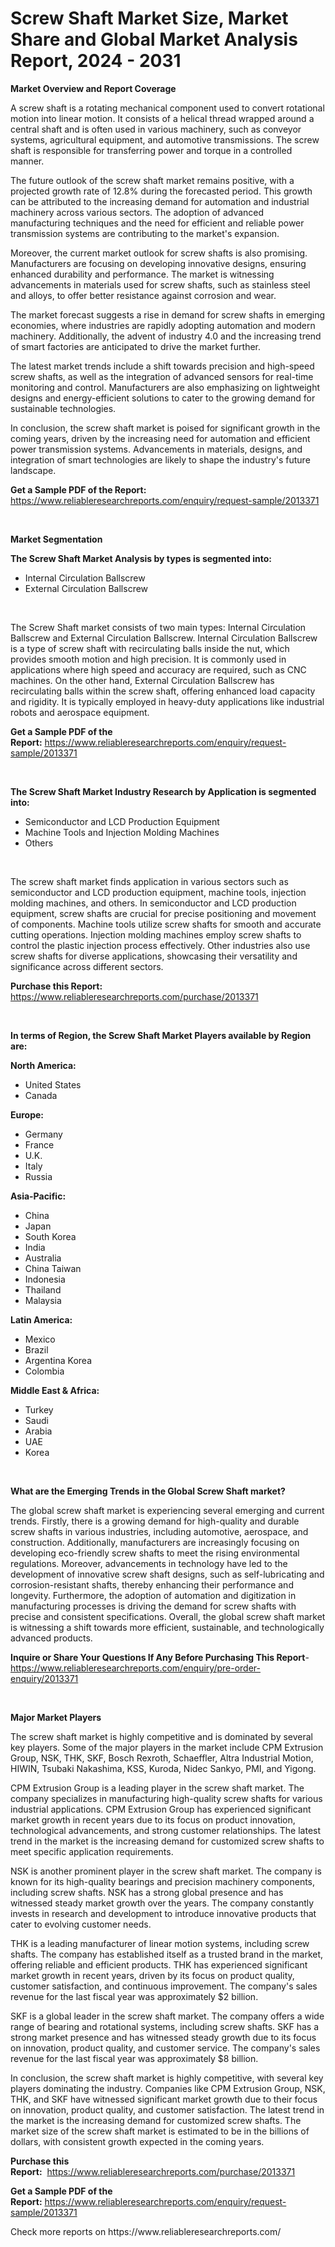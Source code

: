 <p><h1>Screw Shaft Market Size, Market Share and Global Market Analysis Report, 2024 - 2031</h1></p><p><strong>Market Overview and Report Coverage</strong></p>
<p><p>A screw shaft is a rotating mechanical component used to convert rotational motion into linear motion. It consists of a helical thread wrapped around a central shaft and is often used in various machinery, such as conveyor systems, agricultural equipment, and automotive transmissions. The screw shaft is responsible for transferring power and torque in a controlled manner.</p><p>The future outlook of the screw shaft market remains positive, with a projected growth rate of 12.8% during the forecasted period. This growth can be attributed to the increasing demand for automation and industrial machinery across various sectors. The adoption of advanced manufacturing techniques and the need for efficient and reliable power transmission systems are contributing to the market's expansion.</p><p>Moreover, the current market outlook for screw shafts is also promising. Manufacturers are focusing on developing innovative designs, ensuring enhanced durability and performance. The market is witnessing advancements in materials used for screw shafts, such as stainless steel and alloys, to offer better resistance against corrosion and wear.</p><p>The market forecast suggests a rise in demand for screw shafts in emerging economies, where industries are rapidly adopting automation and modern machinery. Additionally, the advent of industry 4.0 and the increasing trend of smart factories are anticipated to drive the market further.</p><p>The latest market trends include a shift towards precision and high-speed screw shafts, as well as the integration of advanced sensors for real-time monitoring and control. Manufacturers are also emphasizing on lightweight designs and energy-efficient solutions to cater to the growing demand for sustainable technologies.</p><p>In conclusion, the screw shaft market is poised for significant growth in the coming years, driven by the increasing need for automation and efficient power transmission systems. Advancements in materials, designs, and integration of smart technologies are likely to shape the industry's future landscape.</p></p>
<p><strong>Get a Sample PDF of the Report:</strong> <a href="https://www.reliableresearchreports.com/enquiry/request-sample/2013371">https://www.reliableresearchreports.com/enquiry/request-sample/2013371</a></p>
<p>&nbsp;</p>
<p><strong>Market Segmentation</strong></p>
<p><strong>The Screw Shaft Market Analysis by types is segmented into:</strong></p>
<p><ul><li>Internal Circulation Ballscrew</li><li>External Circulation Ballscrew</li></ul></p>
<p>&nbsp;</p>
<p><p>The Screw Shaft market consists of two main types: Internal Circulation Ballscrew and External Circulation Ballscrew. Internal Circulation Ballscrew is a type of screw shaft with recirculating balls inside the nut, which provides smooth motion and high precision. It is commonly used in applications where high speed and accuracy are required, such as CNC machines. On the other hand, External Circulation Ballscrew has recirculating balls within the screw shaft, offering enhanced load capacity and rigidity. It is typically employed in heavy-duty applications like industrial robots and aerospace equipment.</p></p>
<p><strong>Get a Sample PDF of the Report:</strong>&nbsp;<a href="https://www.reliableresearchreports.com/enquiry/request-sample/2013371">https://www.reliableresearchreports.com/enquiry/request-sample/2013371</a></p>
<p>&nbsp;</p>
<p><strong>The Screw Shaft Market Industry Research by Application is segmented into:</strong></p>
<p><ul><li>Semiconductor and LCD Production Equipment</li><li>Machine Tools and Injection Molding Machines</li><li>Others</li></ul></p>
<p>&nbsp;</p>
<p><p>The screw shaft market finds application in various sectors such as semiconductor and LCD production equipment, machine tools, injection molding machines, and others. In semiconductor and LCD production equipment, screw shafts are crucial for precise positioning and movement of components. Machine tools utilize screw shafts for smooth and accurate cutting operations. Injection molding machines employ screw shafts to control the plastic injection process effectively. Other industries also use screw shafts for diverse applications, showcasing their versatility and significance across different sectors.</p></p>
<p><strong>Purchase this Report:</strong>&nbsp; <a href="https://www.reliableresearchreports.com/purchase/2013371">https://www.reliableresearchreports.com/purchase/2013371</a></p>
<p>&nbsp;</p>
<p><strong>In terms of Region, the Screw Shaft Market Players available by Region are:</strong></p>
<p>
    <p> <strong> North America: </strong>
        <ul>
            <li>United States</li>
            <li>Canada</li>
        </ul>
        </p> 
    <p> <strong> Europe: </strong>
        <ul>
            <li>Germany</li>
            <li>France</li>
            <li>U.K.</li>
            <li>Italy</li>
            <li>Russia</li>
        </ul>
        </p> 
    <p> <strong> Asia-Pacific: </strong>
        <ul>
            <li>China</li>
            <li>Japan</li>
            <li>South Korea</li>
            <li>India</li>
            <li>Australia</li>
            <li>China Taiwan</li>
            <li>Indonesia</li>
            <li>Thailand</li>
            <li>Malaysia</li>
        </ul>
        </p> 
    <p> <strong> Latin America: </strong>
        <ul>
            <li>Mexico</li>
            <li>Brazil</li>
            <li>Argentina Korea</li>
            <li>Colombia</li>
        </ul>
        </p> 
    <p> <strong> Middle East & Africa: </strong>
        <ul>
            <li>Turkey</li>
            <li>Saudi</li>
            <li>Arabia</li>
            <li>UAE</li>
            <li>Korea</li>
        </ul>
    </p>
    </p>
<p>&nbsp;</p>
<p><strong>What are the Emerging Trends in the Global Screw Shaft market?</strong></p>
<p><p>The global screw shaft market is experiencing several emerging and current trends. Firstly, there is a growing demand for high-quality and durable screw shafts in various industries, including automotive, aerospace, and construction. Additionally, manufacturers are increasingly focusing on developing eco-friendly screw shafts to meet the rising environmental regulations. Moreover, advancements in technology have led to the development of innovative screw shaft designs, such as self-lubricating and corrosion-resistant shafts, thereby enhancing their performance and longevity. Furthermore, the adoption of automation and digitization in manufacturing processes is driving the demand for screw shafts with precise and consistent specifications. Overall, the global screw shaft market is witnessing a shift towards more efficient, sustainable, and technologically advanced products.</p></p>
<p><strong>Inquire or Share Your Questions If Any Before Purchasing This Report</strong>- <a href="https://www.reliableresearchreports.com/enquiry/pre-order-enquiry/2013371">https://www.reliableresearchreports.com/enquiry/pre-order-enquiry/2013371</a></p>
<p>&nbsp;</p>
<p><strong>Major Market Players</strong></p>
<p><p>The screw shaft market is highly competitive and is dominated by several key players. Some of the major players in the market include CPM Extrusion Group, NSK, THK, SKF, Bosch Rexroth, Schaeffler, Altra Industrial Motion, HIWIN, Tsubaki Nakashima, KSS, Kuroda, Nidec Sankyo, PMI, and Yigong. </p><p>CPM Extrusion Group is a leading player in the screw shaft market. The company specializes in manufacturing high-quality screw shafts for various industrial applications. CPM Extrusion Group has experienced significant market growth in recent years due to its focus on product innovation, technological advancements, and strong customer relationships. The latest trend in the market is the increasing demand for customized screw shafts to meet specific application requirements.</p><p>NSK is another prominent player in the screw shaft market. The company is known for its high-quality bearings and precision machinery components, including screw shafts. NSK has a strong global presence and has witnessed steady market growth over the years. The company constantly invests in research and development to introduce innovative products that cater to evolving customer needs.</p><p>THK is a leading manufacturer of linear motion systems, including screw shafts. The company has established itself as a trusted brand in the market, offering reliable and efficient products. THK has experienced significant market growth in recent years, driven by its focus on product quality, customer satisfaction, and continuous improvement. The company's sales revenue for the last fiscal year was approximately $2 billion.</p><p>SKF is a global leader in the screw shaft market. The company offers a wide range of bearing and rotational systems, including screw shafts. SKF has a strong market presence and has witnessed steady growth due to its focus on innovation, product quality, and customer service. The company's sales revenue for the last fiscal year was approximately $8 billion.</p><p>In conclusion, the screw shaft market is highly competitive, with several key players dominating the industry. Companies like CPM Extrusion Group, NSK, THK, and SKF have witnessed significant market growth due to their focus on innovation, product quality, and customer satisfaction. The latest trend in the market is the increasing demand for customized screw shafts. The market size of the screw shaft market is estimated to be in the billions of dollars, with consistent growth expected in the coming years.</p></p>
<p><strong>Purchase this Report:</strong>&nbsp;&nbsp;<a href="https://www.reliableresearchreports.com/purchase/2013371">https://www.reliableresearchreports.com/purchase/2013371</a></p>
<p></p>
<p><strong>Get a Sample PDF of the Report:</strong>&nbsp;<a href="https://www.reliableresearchreports.com/enquiry/request-sample/2013371">https://www.reliableresearchreports.com/enquiry/request-sample/2013371</a></p>
<p>Check more reports on https://www.reliableresearchreports.com/</p>